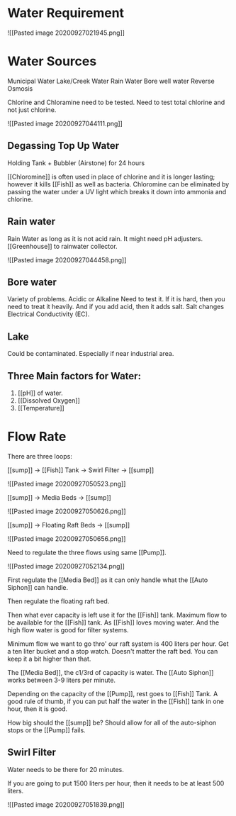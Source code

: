 # Water Requirement

![[Pasted image 20200927021945.png]]

# Water Sources

Municipal Water
Lake/Creek Water
Rain Water
Bore well water
Reverse Osmosis

Chlorine and Chloramine need to be tested. Need to test total chlorine and not just chlorine.

![[Pasted image 20200927044111.png]]

## Degassing Top Up Water
Holding Tank + Bubbler (Airstone) for 24 hours

[[Chloromine]] is often used in place of chlorine and it is longer lasting; however it kills [[Fish]] as well as bacteria. Chloromine can be eliminated by passing the water under a UV light which breaks it down into ammonia and chlorine. 

## Rain water
Rain Water as long as it is not acid rain. It might need pH adjusters. [[Greenhouse]] to rainwater collector.

![[Pasted image 20200927044458.png]]

## Bore water
Variety of problems. Acidic or Alkaline Need to test it. If it is hard, then you need to treat it heavily. And if you add acid, then it adds salt. Salt changes Electrical Conductivity (EC).

## Lake

Could be contaminated. Especially if near industrial area. 

## Three Main factors for Water:
1. [[pH]] of water. 
2. [[Dissolved Oxygen]]
3. [[Temperature]]

# Flow Rate

There are three loops:

[[sump]] -> [[Fish]] Tank -> Swirl Filter -> [[sump]]

![[Pasted image 20200927050523.png]]

[[sump]] -> Media Beds -> [[sump]]

![[Pasted image 20200927050626.png]]

[[sump]] -> Floating Raft Beds -> [[sump]]

![[Pasted image 20200927050656.png]]

Need to regulate the three flows using same [[Pump]].

![[Pasted image 20200927052134.png]]

First regulate the [[Media Bed]] as it can only handle what the [[Auto Siphon]] can handle.

Then regulate the floating raft bed.

Then what ever capacity is left use it for the [[Fish]] tank. Maximum flow to be available for the [[Fish]] tank. As [[Fish]] loves moving water. And the high flow water is good for filter systems.

Minimum flow we want to go thro' our raft system is 400 liters per hour. Get a ten liter bucket and a stop watch. Doesn't matter the raft bed. You can keep it a bit higher than that. 

The [[Media Bed]], the c1/3rd of capacity is water. The [[Auto Siphon]] works between 3-9 liters per minute. 

Depending on the capacity of the [[Pump]], rest goes to [[Fish]] Tank. A good rule of thumb, if you can put half the water in the [[Fish]] tank in one hour, then it is good.

How big should the [[sump]] be? Should allow for all of the auto-siphon stops or the [[Pump]] fails. 

## Swirl Filter 

Water needs to be there for 20 minutes.

If you are going to put 1500 liters per hour, then it needs to be at least 500 liters. 

![[Pasted image 20200927051839.png]]




